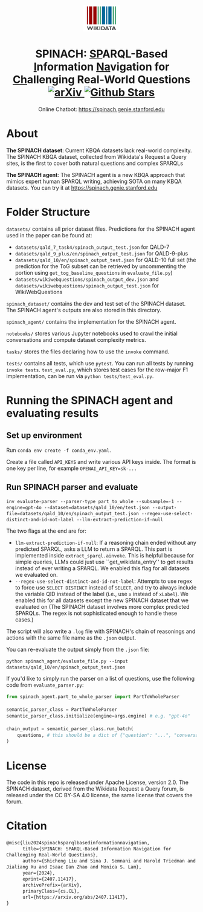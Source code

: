 <p align="center">
    <img src="./images/Wikidata-logo-en.svg" width="100px" alt="Wikidata" />
    <h1 align="center">
        <b>SPINACH: <u>SP</u>ARQL-Based <u>I</u>nformation <u>Na</u>vigation for <u>Ch</u>allenging Real-World Questions</b>
        <br>
        <a href="https://arxiv.org/abs/2407.11417">
            <img src="https://img.shields.io/badge/cs.CL-2407.11417-b31b1b" alt="arXiv">
        </a>
        <a href="https://github.com/stanford-oval/spinach/stargazers">
            <img src="https://img.shields.io/github/stars/stanford-oval/spinach?style=social" alt="Github Stars">
        </a>
    </h1>
</p>

<p align="center">
    Online Chatbot:
    <a href="https://spinach.genie.stanford.edu" target="_blank">
        https://spinach.genie.stanford.edu
    </a>
    <br>
</p>

# About

**The SPINACH dataset**: Current KBQA datasets lack real-world complexity. The SPINACH KBQA dataset, collected from Wikidata's Request a Query sites, is the first to cover both natural questions and complex SPARQLs

**The SPINACH agent**: The SPINACH agent is a new KBQA approach that mimics expert human SPARQL writing, achieving SOTA on many KBQA datasets. You can try it at https://spinach.genie.stanford.edu

# Folder Structure
`datasets/` contains all prior dataset files. Predictions for the SPINACH agent used in the paper can be found at:
- `datasets/qald_7_task4/spinach_output_test.json` for QALD-7
- `datasets/qald_9_plus/en/spinach_output_test.json` for QALD-9-plus
- `datasets/qald_10/en/spinach_output_test.json` for QALD-10 full set (the prediction for the ToG subset can be retrieved by uncommenting the portion using `get_tog_baseline_questions` in `evaluate_file.py`)
- `datasets/wikiwebquestions/spinach_output_dev.json` and `datasets/wikiwebquestions/spinach_output_test.json` for WikiWebQuestions

`spinach_dataset/` contains the dev and test set of the SPINACH dataset. The SPINACH agent's outputs are also stored in this directory.

`spinach_agent/` contains the implementation for the SPINACH agent.

`notebooks/` stores various Jupyter notebooks used to crawl the initial conversations and compute dataset complexity metrics.

`tasks/` stores the files declaring how to use the `invoke` command.

`tests/` contains all tests, which use `pytest`. You can run all tests by running `invoke tests`. `test_eval.py`, which stores test cases for the row-major F1 implementation, can be run via `python tests/test_eval.py`.

# Running the SPINACH agent and evaluating results

## Set up environment

Run `conda env create -f conda_env.yaml`.

Create a file called `API_KEYS` and write various API keys inside. The format is one key per line, for example `OPENAI_API_KEY=sk-...`

## Run SPINACH parser and evaluate

```
inv evaluate-parser --parser-type part_to_whole --subsample=-1 --engine=gpt-4o --dataset=datasets/qald_10/en/test.json --output-file=datasets/qald_10/en/spinach_output_test.json --regex-use-select-distinct-and-id-not-label --llm-extract-prediction-if-null
```

The two flags at the end are for:

- `llm-extract-prediction-if-null`: If a reasoning chain ended without any predicted SPARQL, asks a LLM to return a SPARQL. This part is implemented inside `extract_sparql.ainvoke`. This is helpful because for simple queries, LLMs could just use ``get_wikidata_entry'' to get results instead of ever writing a SPARQL. We enabled this flag for all datasets we evaluated on.
- `--regex-use-select-distinct-and-id-not-label`: Attempts to use regex to force use `SELECT DISTINCT` instead of `SELECT`, and try to always include the variable QID instead of the label (i.e., use `x` instead of `xLabel`). We enabled this for all datasets except the new SPINACH dataset that we evaluated on (The SPINACH dataset involves more complex predicted SPARQLs. The regex is not sophisticated enough to handle these cases.)

The script will also write a `.log` file with SPINACH's chain of reasonings and actions with the same file name as the `.json` output.

You can re-evaluate the output simply from the `.json` file:
```
python spinach_agent/evaluate_file.py --input datasets/qald_10/en/spinach_output_test.json
```

If you'd like to simply run the parser on a list of questions, use the following code from `evaluate_parser.py`:
```python
from spinach_agent.part_to_whole_parser import PartToWholeParser

semantic_parser_class = PartToWholeParser
semantic_parser_class.initialize(engine=args.engine) # e.g. "gpt-4o"

chain_output = semantic_parser_class.run_batch(
    questions, # this should be a dict of {"question": "...", "conversation_history": [...]}, conversation_history can be empty list if running on single-turn questions
)
```


# License

The code in this repo is released under Apache License, version 2.0. The SPINACH dataset, derived from the Wikidata Request a Query forum, is released under the CC BY-SA 4.0 license, the same license that covers the forum.

# Citation

```
@misc{liu2024spinachsparqlbasedinformationnavigation,
      title={SPINACH: SPARQL-Based Information Navigation for Challenging Real-World Questions}, 
      author={Shicheng Liu and Sina J. Semnani and Harold Triedman and Jialiang Xu and Isaac Dan Zhao and Monica S. Lam},
      year={2024},
      eprint={2407.11417},
      archivePrefix={arXiv},
      primaryClass={cs.CL},
      url={https://arxiv.org/abs/2407.11417}, 
}
```
